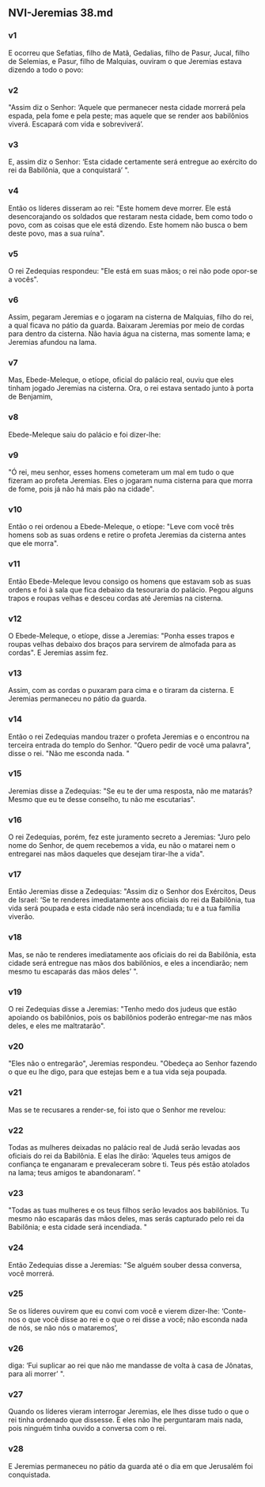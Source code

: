 ## NVI-Jeremias 38.md
### v1
 E ocorreu que Sefatias, filho de Matã, Gedalias, filho de Pasur, Jucal, filho de Selemias, e Pasur, filho de Malquias, ouviram o que Jeremias estava dizendo a todo o povo:
### v2
 "Assim diz o Senhor: ‘Aquele que permanecer nesta cidade morrerá pela espada, pela fome e pela peste; mas aquele que se render aos babilônios viverá. Escapará com vida e sobreviverá’.
### v3
 E, assim diz o Senhor: ‘Esta cidade certamente será entregue ao exército do rei da Babilônia, que a conquistará’ ".
### v4
 Então os líderes disseram ao rei: "Este homem deve morrer. Ele está desencorajando os soldados que restaram nesta cidade, bem como todo o povo, com as coisas que ele está dizendo. Este homem não busca o bem deste povo, mas a sua ruína".
### v5
 O rei Zedequias respondeu: "Ele está em suas mãos; o rei não pode opor-se a vocês".
### v6
 Assim, pegaram Jeremias e o jogaram na cisterna de Malquias, filho do rei, a qual ficava no pátio da guarda. Baixaram Jeremias por meio de cordas para dentro da cisterna. Não havia água na cisterna, mas somente lama; e Jeremias afundou na lama.
### v7
 Mas, Ebede-Meleque, o etíope, oficial do palácio real, ouviu que eles tinham jogado Jeremias na cisterna. Ora, o rei estava sentado junto à porta de Benjamim,
### v8
 Ebede-Meleque saiu do palácio e foi dizer-lhe:
### v9
 "Ó rei, meu senhor, esses homens cometeram um mal em tudo o que fizeram ao profeta Jeremias. Eles o jogaram numa cisterna para que morra de fome, pois já não há mais pão na cidade".
### v10
 Então o rei ordenou a Ebede-Meleque, o etíope: "Leve com você três homens sob as suas ordens e retire o profeta Jeremias da cisterna antes que ele morra".
### v11
 Então Ebede-Meleque levou consigo os homens que estavam sob as suas ordens e foi à sala que fica debaixo da tesouraria do palácio. Pegou alguns trapos e roupas velhas e desceu cordas até Jeremias na cisterna.
### v12
 O Ebede-Meleque, o etíope, disse a Jeremias: "Ponha esses trapos e roupas velhas debaixo dos braços para servirem de almofada para as cordas". E Jeremias assim fez.
### v13
 Assim, com as cordas o puxaram para cima e o tiraram da cisterna. E Jeremias permaneceu no pátio da guarda.
### v14
 Então o rei Zedequias mandou trazer o profeta Jeremias e o encontrou na terceira entrada do templo do Senhor. "Quero pedir de você uma palavra", disse o rei. "Não me esconda nada. "
### v15
 Jeremias disse a Zedequias: "Se eu te der uma resposta, não me matarás? Mesmo que eu te desse conselho, tu não me escutarias".
### v16
 O rei Zedequias, porém, fez este juramento secreto a Jeremias: "Juro pelo nome do Senhor, de quem recebemos a vida, eu não o matarei nem o entregarei nas mãos daqueles que desejam tirar-lhe a vida".
### v17
 Então Jeremias disse a Zedequias: "Assim diz o Senhor dos Exércitos, Deus de Israel: ‘Se te renderes imediatamente aos oficiais do rei da Babilônia, tua vida será poupada e esta cidade não será incendiada; tu e a tua família viverão.
### v18
 Mas, se não te renderes imediatamente aos oficiais do rei da Babilônia, esta cidade será entregue nas mãos dos babilônios, e eles a incendiarão; nem mesmo tu escaparás das mãos deles’ ".
### v19
 O rei Zedequias disse a Jeremias: "Tenho medo dos judeus que estão apoiando os babilônios, pois os babilônios poderão entregar-me nas mãos deles, e eles me maltratarão".
### v20
 "Eles não o entregarão", Jeremias respondeu. "Obedeça ao Senhor fazendo o que eu lhe digo, para que estejas bem e a tua vida seja poupada.
### v21
 Mas se te recusares a render-se, foi isto que o Senhor me revelou:
### v22
 Todas as mulheres deixadas no palácio real de Judá serão levadas aos oficiais do rei da Babilônia. E elas lhe dirão: ‘Aqueles teus amigos de confiança te enganaram e prevaleceram sobre ti. Teus pés estão atolados na lama; teus amigos te abandonaram’. "
### v23
 "Todas as tuas mulheres e os teus filhos serão levados aos babilônios. Tu mesmo não escaparás das mãos deles, mas serás capturado pelo rei da Babilônia; e esta cidade será incendiada. "
### v24
 Então Zedequias disse a Jeremias: "Se alguém souber dessa conversa, você morrerá.
### v25
 Se os líderes ouvirem que eu convi com você e vierem dizer-lhe: ‘Conte-nos o que você disse ao rei e o que o rei disse a você; não esconda nada de nós, se não nós o mataremos’,
### v26
 diga: ‘Fui suplicar ao rei que não me mandasse de volta à casa de Jônatas, para ali morrer’ ".
### v27
 Quando os líderes vieram interrogar Jeremias, ele lhes disse tudo o que o rei tinha ordenado que dissesse. E eles não lhe perguntaram mais nada, pois ninguém tinha ouvido a conversa com o rei.
### v28
 E Jeremias permaneceu no pátio da guarda até o dia em que Jerusalém foi conquistada.
